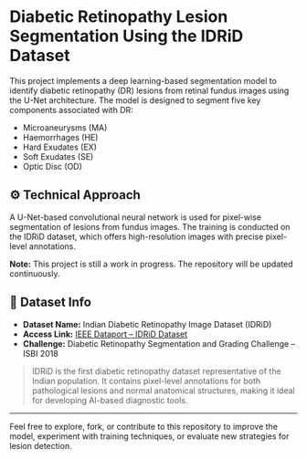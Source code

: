 # Diabetic Retinopathy Lesion Segmentation Using the IDRiD Dataset

This project implements a deep learning-based segmentation model to identify diabetic retinopathy (DR) lesions from retinal fundus images using the U-Net architecture. The model is designed to segment five key components associated with DR:
- Microaneurysms (MA)
- Haemorrhages (HE)
- Hard Exudates (EX)
- Soft Exudates (SE)
- Optic Disc (OD)

## ⚙️ Technical Approach

A U-Net-based convolutional neural network is used for pixel-wise segmentation of lesions from fundus images. The training is conducted on the IDRiD dataset, which offers high-resolution images with precise pixel-level annotations.

**Note:** This project is still a work in progress. The repository will be updated continuously.

## 📁 Dataset Info

- **Dataset Name:** Indian Diabetic Retinopathy Image Dataset (IDRiD)
- **Access Link:** [IEEE Dataport – IDRiD Dataset](https://ieee-dataport.org/open-access/indian-diabetic-retinopathy-image-dataset-idrid)
- **Challenge:** Diabetic Retinopathy Segmentation and Grading Challenge – ISBI 2018

> IDRiD is the first diabetic retinopathy dataset representative of the Indian population. It contains pixel-level annotations for both pathological lesions and normal anatomical structures, making it ideal for developing AI-based diagnostic tools.

---

Feel free to explore, fork, or contribute to this repository to improve the model, experiment with training techniques, or evaluate new strategies for lesion detection.
